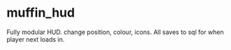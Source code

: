 # muffin_hud
Fully modular HUD. change position, colour, icons. All saves to sql for when player next loads in.

